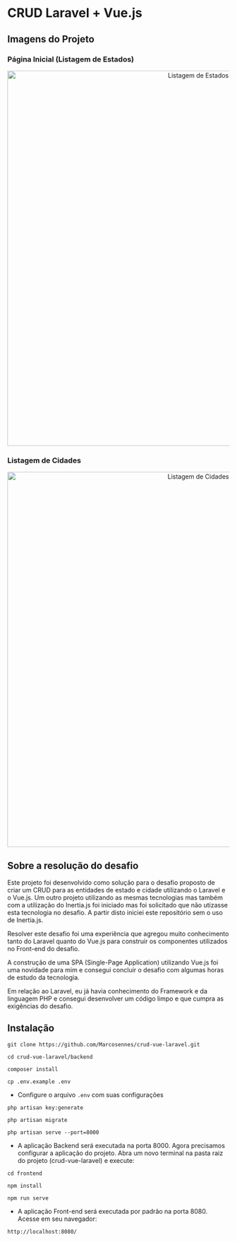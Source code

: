 # CRUD Laravel + Vue.js

## Imagens do Projeto

### Página Inicial (Listagem de Estados)
<div align="center">
    <img src="https://user-images.githubusercontent.com/43481166/196059211-b54ca9d1-ade2-40db-8744-1626ba418868.png" alt="Listagem de Estados" width="850px;">
</div>

### Listagem de Cidades
<div align="center">
    <img src="https://user-images.githubusercontent.com/43481166/196059240-a98dd726-5d91-40c0-88d7-d52df7e6214b.png" alt="Listagem de Cidades" width="850px;">
</div>

## Sobre a resolução do desafio

Este projeto foi desenvolvido como solução para o desafio proposto de criar um CRUD para as entidades de estado e cidade utilizando o Laravel e o Vue.js. Um outro projeto utilizando as mesmas tecnologias mas também com a utilização do Inertia.js foi iniciado mas foi solicitado que não utizasse esta tecnologia no desafio. A partir disto iniciei este repositório sem o uso de Inertia.js.

Resolver este desafio foi uma experiência que agregou muito conhecimento tanto do Laravel quanto do Vue.js para construir os componentes utilizados no Front-end do desafio.

A construção de uma SPA (Single-Page Application) utilizando Vue.js foi uma novidade para mim e consegui concluir o desafio com algumas horas de estudo da tecnologia.

Em relação ao Laravel, eu já havia conhecimento do Framework e da linguagem PHP e consegui desenvolver um código limpo e que cumpra as exigências do desafio.

## Instalação

```
git clone https://github.com/Marcosennes/crud-vue-laravel.git
```
```
cd crud-vue-laravel/backend
```
```
composer install
```
```
cp .env.example .env
```

- Configure o arquivo `.env` com suas configurações

```
php artisan key:generate
```
```
php artisan migrate
```
```
php artisan serve --port=8000
```

- A aplicação Backend será executada na porta 8000. Agora precisamos configurar a aplicação do projeto. Abra um novo terminal na pasta raiz do projeto (crud-vue-laravel) e execute:

```
cd frontend
```
```
npm install
```
```
npm run serve
```

- A aplicação Front-end será executada por padrão na porta 8080. Acesse em seu navegador:

```
http://localhost:8080/
```

